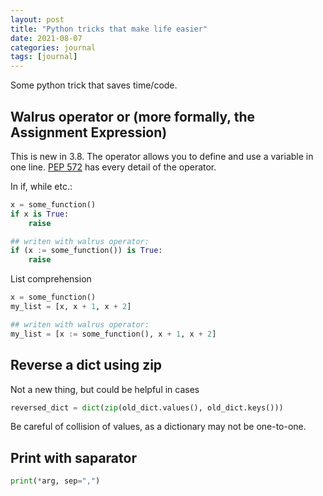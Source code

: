 ```yaml
---
layout: post
title: "Python tricks that make life easier"
date: 2021-08-07
categories: journal
tags: [journal]
---
```


Some python trick that saves time/code.

## Walrus operator or (more formally, the Assignment Expression)
This is new in 3.8.
The operator allows you to define and use a variable in one line.
[PEP 572](https://www.python.org/dev/peps/pep-0572/) has every detail of the operator.

In if, while etc.:
```python
x = some_function()
if x is True:
    raise

## writen with walrus operator:
if (x := some_function()) is True:
    raise
```

List comprehension
```python
x = some_function()
my_list = [x, x + 1, x + 2]

## writen with walrus operator:
my_list = [x := some_function(), x + 1, x + 2]
```

## Reverse a dict using zip
Not a new thing, but could be helpful in cases
```python
reversed_dict = dict(zip(old_dict.values(), old_dict.keys()))
```
Be careful of collision of values, as a dictionary may not be one-to-one.

## Print with saparator
```python
print(*arg, sep=",")
```